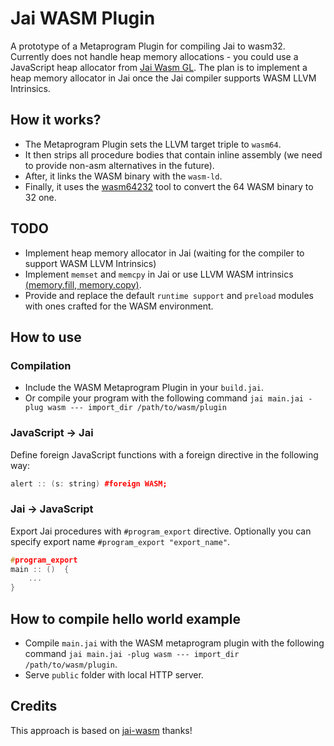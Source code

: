 # Jai WASM Plugin

A prototype of a Metaprogram Plugin for compiling Jai to wasm32. Currently does not handle heap memory allocations - you could use a JavaScript heap allocator from [Jai Wasm GL](https://github.com/kujukuju/JaiWasmGL). The plan is to implement a heap memory allocator in Jai once the Jai compiler supports WASM LLVM Intrinsics.

## How it works?

- The Metaprogram Plugin sets the LLVM target triple to `wasm64`.
- It then strips all procedure bodies that contain inline assembly (we need to provide non-asm alternatives in the future).
- After, it links the WASM binary with the `wasm-ld`.
- Finally, it uses the [wasm64232](https://github.com/tsoding/wabt-wasm64232) tool to convert the 64 WASM binary to 32 one.

## TODO
- Implement heap memory allocator in Jai (waiting for the compiler to support WASM LLVM Intrinsics)
- Implement `memset` and `memcpy` in Jai or use LLVM WASM intrinsics [(memory.fill, memory.copy)](https://webassembly.github.io/bulk-memory-operations/).
- Provide and replace the default `runtime support` and `preload` modules with ones crafted for the WASM environment.

## How to use

### Compilation

- Include the WASM Metaprogram Plugin in your `build.jai`. 
- Or compile your program with the following command `jai main.jai -plug wasm --- import_dir /path/to/wasm/plugin`

### JavaScript -> Jai
Define foreign JavaScript functions with a foreign directive in the following way:

```c++ 
alert :: (s: string) #foreign WASM;
```

### Jai -> JavaScript
Export Jai procedures with `#program_export` directive. Optionally you can specify export name `#program_export "export_name"`.

```c++
#program_export
main :: ()  {
    ...
}
```

## How to compile hello world example

- Compile `main.jai` with the WASM metaprogram plugin with the following command `jai main.jai -plug wasm --- import_dir /path/to/wasm/plugin`.
- Serve `public` folder with local HTTP server.

## Credits

This approach is based on [jai-wasm](https://github.com/tsoding/jai-wasm) thanks!